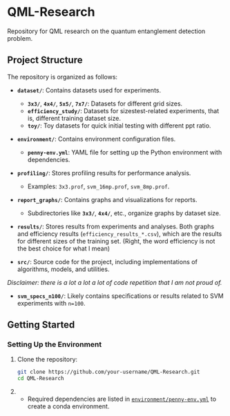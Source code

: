 # QML-Research

Repository for QML research on the quantum entanglement detection problem.

## Project Structure

The repository is organized as follows:

- **`dataset/`**: Contains datasets used for experiments.
  - **`3x3/`**, **`4x4/`**, **`5x5/`**, **`7x7/`**: Datasets for different grid sizes.
  - **`efficiency_study/`**: Datasets for sizestest-related experiments, that is, different training dataset size.
  - **`toy/`**: Toy datasets for quick initial testing with different ppt ratio.

- **`environment/`**: Contains environment configuration files.
  - **`penny-env.yml`**: YAML file for setting up the Python environment with dependencies.

- **`profiling/`**: Stores profiling results for performance analysis.
  - Examples: `3x3.prof`, `svm_16mp.prof`, `svm_8mp.prof`.

- **`report_graphs/`**: Contains graphs and visualizations for reports.
  - Subdirectories like **`3x3/`**, **`4x4/`**, etc., organize graphs by dataset size.

- **`results/`**: Stores results from experiments and analyses. Both graphs and efficiency results (`efficiency_results_*.csv`), which are the results for different sizes of the training set. (Right, the word efficiency is not the best choice for what I mean)

- **`src/`**: Source code for the project, including implementations of algorithms, models, and utilities.

*Disclaimer: there is a lot a lot a lot of code repetition that I am not proud of.*

- **`svm_specs_n100/`**: Likely contains specifications or results related to SVM experiments with `n=100`.

## Getting Started

### Setting Up the Environment

1. Clone the repository:
   ```bash
   git clone https://github.com/your-username/QML-Research.git
   cd QML-Research
   ```
2. - Required dependencies are listed in [`environment/penny-env.yml`](environment/penny-env.yml) to create a conda environment.


